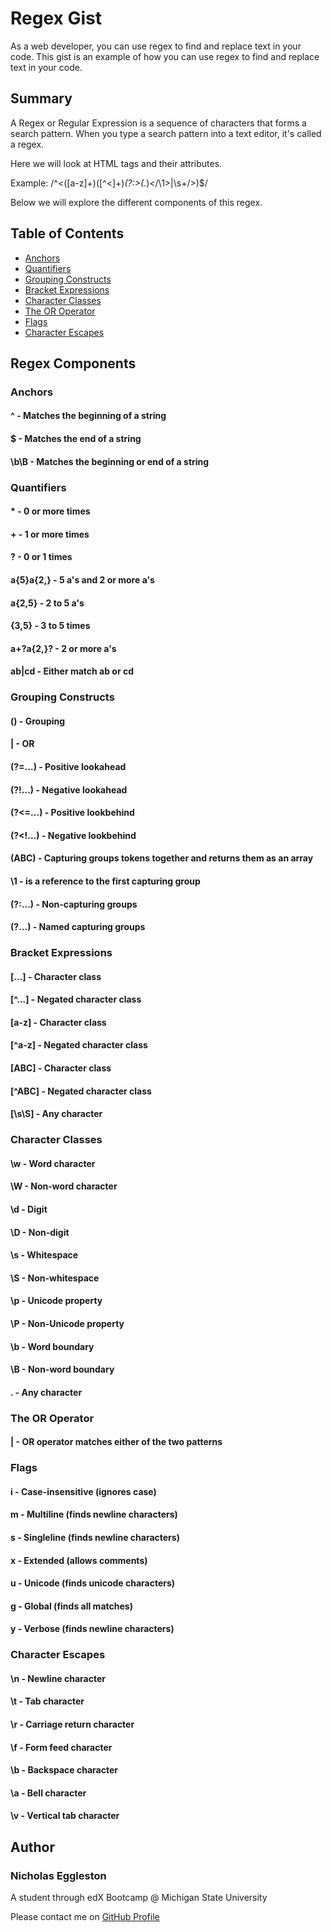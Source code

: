# Regex Gist

As a web developer, you can use regex to find and replace text in your code. This gist is an example of how you can use regex to find and replace text in your code.

## Summary

A Regex or Regular Expression is a sequence of characters that forms a search pattern. When you type a search pattern into a text editor, it's called a regex.

Here we will look at HTML tags and their attributes.

Example: /^<([a-z]+)([^<]+)*(?:>(.*)<\/\1>|\s+\/>)$/

Below we will explore the different components of this regex.

## Table of Contents

- [Anchors](#anchors)
- [Quantifiers](#quantifiers)
- [Grouping Constructs](#grouping-constructs)
- [Bracket Expressions](#bracket-expressions)
- [Character Classes](#character-classes)
- [The OR Operator](#the-or-operator)
- [Flags](#flags)
- [Character Escapes](#character-escapes)

## Regex Components

### Anchors

#### ^ - Matches the beginning of a string
#### $ - Matches the end of a string

#### \b\B - Matches the beginning or end of a string

### Quantifiers

#### * - 0 or more times
#### + - 1 or more times
#### ? - 0 or 1 times
#### a{5}a{2,} - 5 a's and 2 or more a's
#### a{2,5} - 2 to 5 a's
#### {3,5} - 3 to 5 times
#### a+?a{2,}? - 2 or more a's
#### ab|cd - Either match ab or cd

### Grouping Constructs

#### () - Grouping
#### | - OR
#### (?=...) - Positive lookahead
#### (?!...) - Negative lookahead
#### (?<=...) - Positive lookbehind
#### (?<!...) - Negative lookbehind
#### (ABC) - Capturing groups tokens together and returns them as an array
#### \1 - is a reference to the first capturing group
#### (?:...) - Non-capturing groups
#### (?<name>...) - Named capturing groups

### Bracket Expressions

#### [...] - Character class
#### [^...] - Negated character class
#### [a-z] - Character class
#### [^a-z] - Negated character class
#### [ABC] - Character class
#### [^ABC] - Negated character class
#### [\s\S] - Any character 


### Character Classes

#### \w - Word character
#### \W - Non-word character
#### \d - Digit
#### \D - Non-digit
#### \s - Whitespace
#### \S - Non-whitespace
#### \p - Unicode property
#### \P - Non-Unicode property
#### \b - Word boundary
#### \B - Non-word boundary
#### . - Any character

### The OR Operator

#### | - OR operator matches either of the two patterns

### Flags

#### i - Case-insensitive (ignores case)
#### m - Multiline (finds newline characters)
#### s - Singleline (finds newline characters)
#### x - Extended (allows comments)
#### u - Unicode (finds unicode characters)
#### g - Global (finds all matches)
#### y - Verbose (finds newline characters)

### Character Escapes

#### \n - Newline character
#### \t - Tab character
#### \r - Carriage return character
#### \f - Form feed character
#### \b - Backspace character
#### \a - Bell character
#### \v - Vertical tab character

## Author
### Nicholas Eggleston 
A student through edX Bootcamp @ Michigan State University

Please contact me on 
[GitHub Profile](https://github.com/nickegg11)
